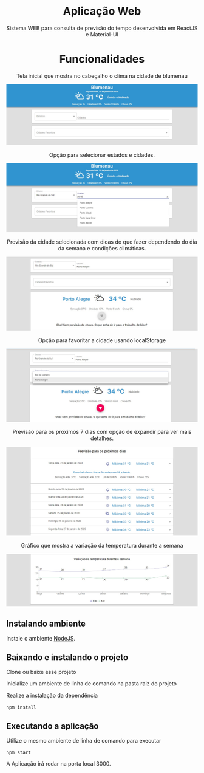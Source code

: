 <h1 align="center">
  Aplicação Web
</h1>

<p align="center">
 Sistema WEB para consulta de previsão do tempo desenvolvida em ReactJS e Material-UI
</p>

<h1 align="center">
  Funcionalidades
</h2>

<p align="center">
  Tela inicial que mostra no cabeçalho o clima na cidade de blumenau
</p>

![](/src/images/print1.jpg)

<p align="center">
  Opção para selecionar estados e cidades.
 </p>
 
![](/src/images/print2.jpg)

<p align="center">
  Previsão da cidade selecionada com dicas do que fazer dependendo do dia da semana e condições climáticas.
</p>

![](/src/images/print3.jpg)

<p align="center">
  Opção para favoritar a cidade usando localStorage
</p>

![](/src/images/print4.jpg)

<p align="center">
  Previsão para os próximos 7 dias com opção de expandir para ver mais detalhes.
</p>

![](/src/images/print5.jpg)

<p align="center">
  Gráfico que mostra a variação da temperatura durante a semana
</p>

![](/src/images/print6.jpg)

## Instalando ambiente

Instale o ambiente [NodeJS](https://nodejs.org/en/).

## Baixando e instalando o projeto

Clone ou baixe esse projeto

Inicialize um ambiente de linha de comando na pasta raiz do projeto

Realize a instalação da dependência

```
npm install
```

## Executando a aplicação

Utilize o mesmo ambiente de linha de comando para executar

```
npm start
```

A Aplicação irá rodar na porta local 3000.


